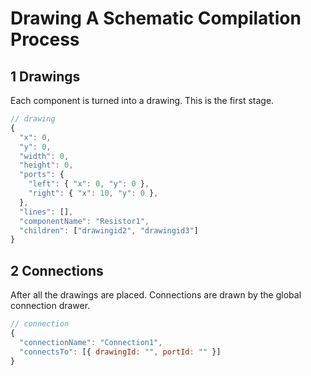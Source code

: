 # Drawing A Schematic Compilation Process

## 1 Drawings

Each component is turned into a drawing. This is the first stage.

```javascript
// drawing
{
  "x": 0,
  "y": 0,
  "width": 0,
  "height": 0,
  "ports": {
    "left": { "x": 0, "y": 0 },
    "right": { "x": 10, "y": 0 },
  },
  "lines": [],
  "componentName": "Resistor1",
  "children": ["drawingid2", "drawingid3"]
}
```

## 2 Connections

After all the drawings are placed. Connections are drawn by the global connection drawer.

```javascript
// connection
{
  "connectionName": "Connection1",
  "connectsTo": [{ drawingId: "", portId: "" }]
}
```
